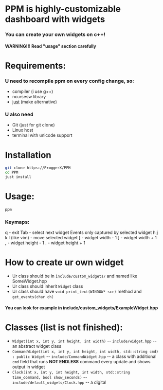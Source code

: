 # PPM is highly-customizable dashboard with widgets

### You can create your own widgets on c++!
#### WARNING!!! Read "usage" section carefully

# Requirements:
### U need to recompile ppm on every config change, so:
- compiler (i use g++)
- ncursesw library
- [just](https://github.com/casey/just) (make alternative)
### U also need
- Git (just for git clone)
- Linux host
- terminal with unicode support

# Installation
```sh
git clone https://ProggerX/PPM
cd PPM
just install
```

# Usage:
```sh
ppm
```
### Keymaps:
q - exit
Tab - select next widget
Events only captured by selected widget
h j k l (like vim) - move selected widget
[ - widget width - 1
] - widget width + 1
, - widget height - 1
. - widget height + 1

# How to create ur own widget
- Ur class should be in ```include/custom_widgets/``` and named like SomeWidget.hpp
- Ur class should inherit ```Widget``` class
- Ur class should have ```void print_text(WINDOW* scr)``` method and ```get_events(char ch)```
#### You can look for example in include/custom_widgets/ExampleWidget.hpp

# Classes (list is not finished):
- ```Widget(int x, int y, int height, int width)``` -- ```include/widget.hpp``` -- an abstract widget class
- ```CommandWidget(int x, int y, int height, int width, std::string cmd) : public Widget``` -- ```include/CommandWidget.hpp``` -- a class with additional ```cmd``` field that runs **NOT ENDLESS** command every update and shows output in widget
- ```Clock(int x, int y, int height, int width, std::string time_command, bool show_seconds)``` -- ```include/default_widgets/Clock.hpp``` -- a digital 
